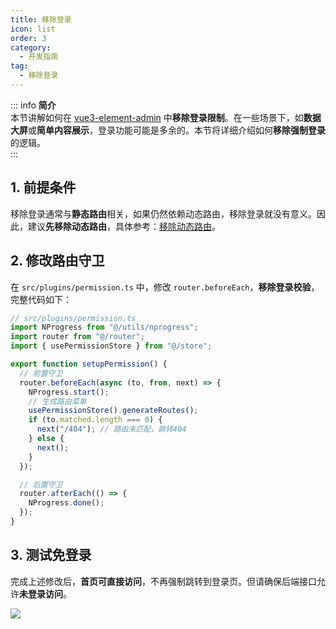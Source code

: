 ```yaml
---
title: 移除登录
icon: list
order: 3
category:
  - 开发指南
tag:
  - 移除登录
---
```


::: info **简介**  
本节讲解如何在 [vue3-element-admin](https://gitee.com/youlaiorg/vue3-element-admin) 中**移除登录限制**。在一些场景下，如**数据大屏**或**简单内容展示**，登录功能可能是多余的。本节将详细介绍如何**移除强制登录**的逻辑。  
:::

## 1. **前提条件**  

移除登录通常与**静态路由**相关，如果仍然依赖动态路由，移除登录就没有意义。因此，建议**先移除动态路由**，具体参考：[移除动态路由](./2.移除动态路由.md)。  

## 2. **修改路由守卫**  

在 `src/plugins/permission.ts` 中，修改 `router.beforeEach`，**移除登录校验**，完整代码如下：  

```ts title="src/plugins/permission.ts"
// src/plugins/permission.ts
import NProgress from "@/utils/nprogress";
import router from "@/router";
import { usePermissionStore } from "@/store";

export function setupPermission() {
  // 前置守卫
  router.beforeEach(async (to, from, next) => {
    NProgress.start();
    // 生成路由菜单
    usePermissionStore().generateRoutes();
    if (to.matched.length === 0) {
      next("/404"); // 路由未匹配，跳转404
    } else {
      next();
    }
  });

  // 后置守卫
  router.afterEach(() => {
    NProgress.done();
  });
}
```

## 3. **测试免登录**  

完成上述修改后，**首页可直接访问**，不再强制跳转到登录页。但请确保后端接口允许**未登录访问**。  

![](https://www.youlai.tech/storage/blog/2025/02/09/20250209233523.png)  
